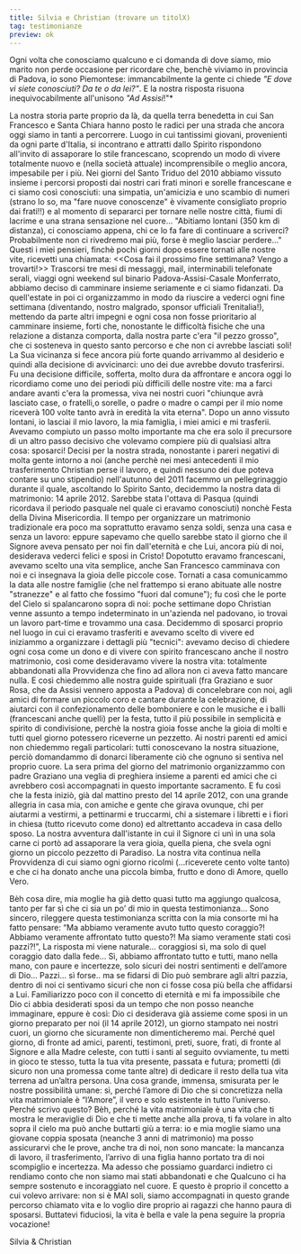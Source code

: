 ```yaml
---
title: Silvia e Christian (trovare un titolX)
tag: testimonianze
preview: ok
---
```


Ogni volta che conosciamo qualcuno e ci domanda di dove siamo, mio marito non perde occasione per ricordare che, benchè viviamo in provincia di Padova, io sono Piemontese: immancabilmente la gente ci chiede *"E dove vi siete conosciuti? Da te o da lei?"*. E la nostra risposta risuona inequivocabilmente all'unisono *"Ad Assisi*!"*

La nostra storia parte proprio da là, da quella terra benedetta in cui San Francesco e Santa Chiara hanno posto le radici per una strada che ancora oggi siamo in tanti a percorrere. Luogo in cui tantissimi giovani, provenienti da ogni parte d'Italia, si incontrano e attratti dallo Spirito rispondono all'invito di assaporare lo stile francescano, scoprendo un modo di vivere totalmente nuovo e (nella società attuale) incomprensibile o meglio ancora, impesabile per i più. 
Nei giorni del Santo Triduo del 2010 abbiamo vissuto insieme i percorsi proposti dai nostri cari frati minori e sorelle francescane e ci siamo così conosciuti: una simpatia, un'amicizia e uno scambio di numeri (strano lo so, ma "fare nuove conoscenze" è vivamente consigliato proprio dai frati!!) e al momento di separarci per tornare nelle nostre città, fiumi di lacrime e una strana sensazione nel cuore...
"Abitiamo lontani (350 km di distanza), ci conosciamo appena, chi ce lo fa fare di  continuare a scriverci? Probabilmente non ci rivedremo mai più, forse è meglio lasciar perdere..." Questi i miei pensieri, finchè pochi giorni dopo essere tornati alle nostre vite, ricevetti una chiamata: <<Cosa fai il prossimo fine settimana? Vengo a trovarti!>>
Trascorsi tre mesi di messaggi, mail, interminabili telefonate serali, viaggi ogni weekend sul binario Padova-Assisi-Casale Monferrato, abbiamo deciso di camminare insieme seriamente e ci siamo fidanzati.
Da quell'estate in poi ci organizzammo in modo da riuscire a vederci ogni fine settimana (diventando, nostro malgrado, sponsor ufficiali Trenitalia!), mettendo da parte altri impegni e ogni cosa non fosse prioritario al camminare insieme, forti che, nonostante le difficoltà fisiche che una relazione a distanza comporta, dalla nostra parte c'era "il pezzo grosso", che ci sosteneva in questo santo percorso e che non ci avrebbe lasciati soli!
La Sua vicinanza si fece ancora più forte quando arrivammo al desiderio e quindi alla decisione di avvicinarci: uno dei due avrebbe dovuto trasferirsi. Fu una decisione difficile, sofferta, molto dura da affrontare e ancora oggi lo ricordiamo come uno dei periodi più difficili delle nostre vite: ma a farci andare avanti c'era la promessa, viva nei nostri cuori "chiunque avrà lasciato case, o fratelli,o sorelle, o padre o madre o campi per il mio nome riceverà 100 volte tanto avrà in eredità la vita eterna".
Dopo un anno vissuto lontani, io lasciai il mio lavoro, la mia famiglia, i miei amici e mi trasferii. Avevamo compiuto un passo molto importante ma che era solo il precursore di un altro passo decisivo che volevamo compiere più di qualsiasi altra cosa: sposarci!
Decisi per la nostra strada, nonostante i pareri negativi di molta gente intorno a noi (anche perchè nei mesi antecedenti il mio trasferimento Christian perse il lavoro, e quindi nessuno dei due poteva contare su uno stipendio) nell'autunno del 2011 facemmo un pellegrinaggio durante il quale, ascoltando lo Spirito Santo, decidemmo la nostra data di matrimonio: 14 aprile 2012. Sarebbe stata l'ottava di Pasqua (quindi ricordava il periodo pasquale nel quale ci eravamo conosciuti) nonchè Festa della Divina Misericordia.
Il tempo per organizzare un matrimonio tradizionale era poco ma soprattutto eravamo senza soldi, senza una casa e senza un lavoro: eppure sapevamo che quello sarebbe stato il giorno che il Signore aveva pensato per noi fin dall'eternità e che Lui, ancora più di noi, desiderava vederci felici e sposi in Cristo!
Dopotutto eravamo francescani, avevamo scelto una vita semplice, anche San Francesco camminava con noi e ci insegnava la gioia delle piccole cose.
Tornati a casa comunicammo la data alle nostre famiglie (che nel frattempo si erano abituate alle nostre "stranezze" e al fatto che fossimo "fuori dal comune"); fu così che le porte del Cielo si spalancarono sopra di noi: poche settimane dopo Christian venne assunto a tempo indeterminato in un'azienda nel padovano, io trovai un lavoro part-time e trovammo una casa.
Decidemmo di sposarci proprio nel luogo in cui ci eravamo trasferiti e avevamo scelto di vivere ed iniziammo a organizzare i dettagli più "tecnici": avevamo deciso di chiedere ogni cosa come un dono e di vivere con spirito francescano anche il nostro matrimonio, così come desideravamo vivere la nostra vita: totalmente abbandonati alla Provvidenza che fino ad allora non ci aveva fatto mancare nulla.
E così chiedemmo alle nostra guide spirituali (fra Graziano e suor Rosa, che da Assisi vennero apposta a Padova) di concelebrare con noi, agli amici di formare un piccolo coro e cantare durante la celebrazione, di aiutarci con il confezionamento delle bomboniere e con le musiche e i balli (francescani anche quelli) per la festa, tutto il più possibile in semplicità e spirito di condivisione, perchè la nostra gioia fosse anche la gioia di molti e tutti quel giorno potessero riceverne un pezzetto.
Ai nostri parenti ed amici non chiedemmo regali particolari: tutti conoscevano la nostra situazione, perciò domandammo di donarci liberamente ciò che ognuno si sentiva nel proprio cuore. 
La sera prima del giorno del matrimonio organizzammo con padre Graziano una veglia di preghiera insieme a parenti ed amici che ci avrebbero così accompagnati in questo importante sacramento.
E fu così che la festa iniziò, già dal mattino presto del 14 aprile 2012, con una grande allegria in casa mia, con amiche e gente che girava ovunque, chi per aiutarmi a vestirmi, a pettinarmi e truccarmi, chi a sistemare i libretti e i fiori in chiesa (tutto ricevuto come dono) ed altrettanto accadeva in casa dello sposo. 
La nostra avventura dall'istante in cui il Signore ci unì in una sola carne ci portò ad assaporare la vera gioia, quella piena, che svela ogni giorno un piccolo pezzetto di Paradiso.
La nostra vita continua nella Provvidenza di cui siamo ogni giorno ricolmi (...riceverete cento volte tanto) e che ci ha donato anche una piccola bimba, frutto e dono di Amore, quello Vero.


Bèh cosa dire, mia moglie ha già detto quasi tutto ma aggiungo qualcosa, tanto per far sì che ci sia un po’ di mio in questa testimonianza…
Sono sincero, rileggere questa testimonianza scritta con la mia consorte mi ha fatto pensare: “Ma abbiamo veramente avuto tutto questo coraggio?! Abbiamo veramente affrontato tutto questo?! Ma siamo veramente stati così pazzi?!”,
La risposta mi viene naturale… coraggiosi sì, ma solo di quel coraggio dato dalla fede... 
Sì, abbiamo affrontato tutto e tutti, mano nella mano, con paure e incertezze, solo sicuri dei nostri sentimenti e dell’amore di Dio… 
Pazzi... sì forse.. ma se fidarsi di Dio può sembrare agli altri pazzia, dentro di noi ci sentivamo sicuri che non ci fosse cosa più bella che affidarsi a Lui.
Familiarizzo poco con il concetto di eternità e mi fa impossibile che Dio ci abbia desiderati sposi da un tempo che non posso neanche immaginare, eppure è così: Dio ci desiderava già assieme come sposi in un giorno preparato per noi (il 14 aprile 2012), un giorno stampato nei nostri cuori, un giorno che sicuramente non dimenticheremo mai.
Perché quel giorno, di fronte ad amici, parenti, testimoni, preti, suore, frati, di fronte al Signore e alla Madre celeste, con tutti i santi al seguito ovviamente, tu metti in gioco te stesso, tutta la tua vita presente, passata e futura; prometti (di sicuro non una promessa come tante altre) di dedicare il resto della tua vita terrena ad un’altra persona.
Una cosa grande, immensa, smisurata per le nostre possibilità umane: sì, perché l’amore di Dio che si concretizza nella vita matrimoniale è “l’Amore”, il vero e solo esistente in tutto l’universo.
Perché scrivo questo? Bèh, perché la vita matrimoniale è una vita che ti mostra le meraviglie di Dio e che ti mette anche alla prova, ti fa volare in alto sopra il cielo ma può anche buttarti giù a terra: io e mia moglie siamo una giovane coppia sposata (neanche 3 anni di matrimonio) ma posso assicurarvi che le prove, anche tra di noi, non sono mancate: la mancanza di lavoro, il trasferimento, l’arrivo di una figlia hanno portato tra di noi scompiglio e incertezza. 
Ma adesso che possiamo guardarci indietro ci rendiamo conto che non siamo mai stati abbandonati e che Qualcuno ci ha sempre sostenuto e incoraggiato nel cuore.
E questo è proprio il concetto a cui volevo arrivare: non si è MAI soli, siamo accompagnati in questo grande percorso chiamato vita e lo voglio dire proprio ai ragazzi che hanno paura di sposarsi. Buttatevi fiduciosi, la vita è bella e vale la pena seguire la propria vocazione!

Silvia & Christian
